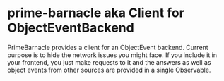 # prime-barnacle aka Client for ObjectEventBackend
PrimeBarnacle provides a client for an ObjectEvent backend. Current purpose is to hide the network issues you might face. If you include it in your frontend, you just make requests to it and the answers as well as object events from other sources are provided in a single Observable.

